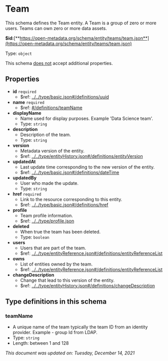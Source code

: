 # Team

This schema defines the Team entity. A Team is a group of zero or more users. Teams can own zero or more data assets.

**$id:**[**https://open-metadata.org/schema/entity/teams/team.json**](https://open-metadata.org/schema/entity/teams/team.json)

Type: `object`

This schema <u>does not</u> accept additional properties.

## Properties
- **id** `required`
  - $ref: [../../type/basic.json#/definitions/uuid](../types/basic.md#uuid)
- **name** `required`
  - $ref: [#/definitions/teamName](#teamname)
- **displayName**
  - Name used for display purposes. Example 'Data Science team'.
  - Type: `string`
- **description**
  - Description of the team.
  - Type: `string`
- **version**
  - Metadata version of the entity.
  - $ref: [../../type/entityHistory.json#/definitions/entityVersion](../types/entityhistory.md#entityversion)
- **updatedAt**
  - Last update time corresponding to the new version of the entity.
  - $ref: [../../type/basic.json#/definitions/dateTime](../types/basic.md#datetime)
- **updatedBy**
  - User who made the update.
  - Type: `string`
- **href** `required`
  - Link to the resource corresponding to this entity.
  - $ref: [../../type/basic.json#/definitions/href](../types/basic.md#href)
- **profile**
  - Team profile information.
  - $ref: [../../type/profile.json](../types/profile.md)
- **deleted**
  - When true the team has been deleted.
  - Type: `boolean`
- **users**
  - Users that are part of the team.
  - $ref: [../../type/entityReference.json#/definitions/entityReferenceList](../types/entityreference.md#entityreferencelist)
- **owns**
  - List of entities owned by the team.
  - $ref: [../../type/entityReference.json#/definitions/entityReferenceList](../types/entityreference.md#entityreferencelist)
- **changeDescription**
  - Change that lead to this version of the entity.
  - $ref: [../../type/entityHistory.json#/definitions/changeDescription](../types/entityhistory.md#changedescription)

## Type definitions in this schema

### teamName

- A unique name of the team typically the team ID from an identity provider. Example - group Id from LDAP.
- Type: `string`
- Length: between 1 and 128

_This document was updated on: Tuesday, December 14, 2021_